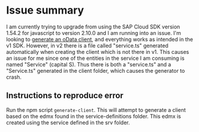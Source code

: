 # Issue summary
I am currently trying to upgrade from using the SAP Cloud SDK version 1.54.2 for javascript to version 2.10.0 and I am running into an issue. I'm looking to [generate an oData client](https://sap.github.io/cloud-sdk/docs/js/features/odata/generate-client), and everything works as intended in the v1 SDK. However, in v2 there is a file called "service.ts" generated automatically when creating the client which is not there in v1. This causes an issue for me since one of the entities in the service I am consuming is named "Service" (capital S). Thus there is both a "service.ts" and a "Service.ts" generated in the client folder, which causes the generator to crash.

## Instructions to reproduce error
Run the npm script `generate-client`. This will attempt to generate a client based on the edmx found in the service-definitions folder. This edmx is created using the service defined in the srv folder.
